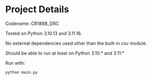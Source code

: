 # Project Details
Codename: CR1888_DRC

Tested on Python 3.10.13 and 3.11.16.

No external dependencies used other than the built-in csv module.

Should be able to run at least on Python 3.10.* and 3.11.*

Run with:

    python main.py
